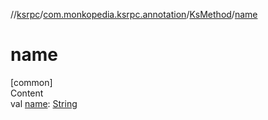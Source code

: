 //[ksrpc](../../index.md)/[com.monkopedia.ksrpc.annotation](../index.md)/[KsMethod](index.md)/[name](name.md)



# name  
[common]  
Content  
val [name](name.md): [String](https://kotlinlang.org/api/latest/jvm/stdlib/kotlin/-string/index.html)  



